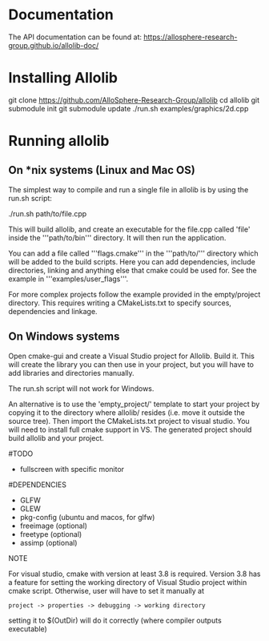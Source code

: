 # Documentation

The API documentation can be found at: https://allosphere-research-group.github.io/allolib-doc/

# Installing Allolib

git clone https://github.com/AlloSphere-Research-Group/allolib
cd allolib
git submodule init
git submodule update
./run.sh examples/graphics/2d.cpp

# Running allolib

## On *nix systems (Linux and Mac OS)

The simplest way to compile and run a single file in allolib is by using the run.sh script:

./run.sh path/to/file.cpp

This will build allolib, and create an executable for the file.cpp called 'file' inside the '''path/to/bin''' directory. It will then run the application.

You can add a file called '''flags.cmake''' in the '''path/to/''' directory which will be added to the build scripts. Here you can add dependencies, include directories, linking and anything else that cmake could be used for. See the example in '''examples/user_flags'''.

For more complex projects follow the example provided in the empty/project directory. This requires writing a CMakeLists.txt to specify sources, dependencies and linkage.

## On Windows systems

Open cmake-gui and create a Visual Studio project for Allolib. Build it. This will create the library you can then use in your project, but you will have to add libraries and directories manually.

The run.sh script will not work for Windows.

An alternative is to use the 'empty_project/' template to start your project by copying it to the directory where allolib/ resides (i.e. move it outside the source tree). Then import the CMakeLists.txt project to visual studio. You will need to install full cmake support in VS. The generated project should build allolib and your project.

#TODO

- fullscreen with specific monitor

#DEPENDENCIES

- GLFW
- GLEW
- pkg-config (ubuntu and macos, for glfw)
- freeimage (optional)
- freetype (optional)
- assimp (optional)

NOTE

For visual studio, cmake with version at least 3.8 is required. Version 3.8 has a feature for setting the working directory of Visual Studio project within cmake script. Otherwise, user will have to set it manually at

`project -> properties -> debugging -> working directory`

setting it to $(OutDir) will do it correctly (where compiler outputs executable)
